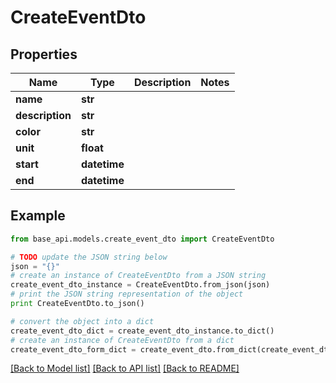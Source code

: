 # CreateEventDto


## Properties
Name | Type | Description | Notes
------------ | ------------- | ------------- | -------------
**name** | **str** |  | 
**description** | **str** |  | 
**color** | **str** |  | 
**unit** | **float** |  | 
**start** | **datetime** |  | 
**end** | **datetime** |  | 

## Example

```python
from base_api.models.create_event_dto import CreateEventDto

# TODO update the JSON string below
json = "{}"
# create an instance of CreateEventDto from a JSON string
create_event_dto_instance = CreateEventDto.from_json(json)
# print the JSON string representation of the object
print CreateEventDto.to_json()

# convert the object into a dict
create_event_dto_dict = create_event_dto_instance.to_dict()
# create an instance of CreateEventDto from a dict
create_event_dto_form_dict = create_event_dto.from_dict(create_event_dto_dict)
```
[[Back to Model list]](../README.md#documentation-for-models) [[Back to API list]](../README.md#documentation-for-api-endpoints) [[Back to README]](../README.md)


